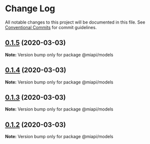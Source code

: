 # Change Log

All notable changes to this project will be documented in this file.
See [Conventional Commits](https://conventionalcommits.org) for commit guidelines.

## [0.1.5](https://github.com/kamontat/miapi/compare/@miapi/models@0.1.4...@miapi/models@0.1.5) (2020-03-03)

**Note:** Version bump only for package @miapi/models





## [0.1.4](https://github.com/kamontat/miapi/compare/@miapi/models@0.1.3...@miapi/models@0.1.4) (2020-03-03)

**Note:** Version bump only for package @miapi/models





## [0.1.3](https://github.com/kamontat/miapi/compare/@miapi/models@0.1.2...@miapi/models@0.1.3) (2020-03-03)

**Note:** Version bump only for package @miapi/models





## [0.1.2](https://github.com/kamontat/miapi/compare/@miapi/models@0.1.1...@miapi/models@0.1.2) (2020-03-03)

**Note:** Version bump only for package @miapi/models
